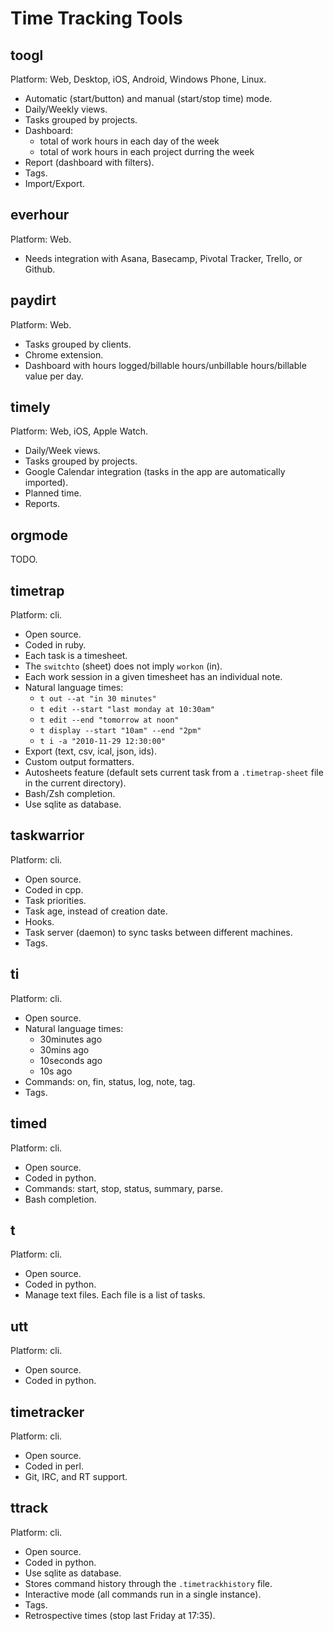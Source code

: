 # Time Tracking Tools

## toogl

Platform: Web, Desktop, iOS, Android, Windows Phone, Linux.

* Automatic (start/button) and manual (start/stop time) mode.
* Daily/Weekly views.
* Tasks grouped by projects.
* Dashboard:
    * total of work hours in each day of the week
    * total of work hours in each project durring the week
* Report (dashboard with filters).
* Tags.
* Import/Export.

## everhour

Platform: Web.

* Needs integration with Asana, Basecamp, Pivotal Tracker, Trello, or Github.

## paydirt

Platform: Web.

* Tasks grouped by clients.
* Chrome extension.
* Dashboard with hours logged/billable hours/unbillable hours/billable value per
  day.

## timely

Platform: Web, iOS, Apple Watch.

* Daily/Week views.
* Tasks grouped by projects.
* Google Calendar integration (tasks in the app are automatically imported).
* Planned time.
* Reports.

## orgmode

TODO.

## timetrap

Platform: cli.

* Open source.
* Coded in ruby.
* Each task is a timesheet.
* The `switchto` (sheet) does not imply `workon` (in).
* Each work session in a given timesheet has an individual note.
* Natural language times:
    * `t out --at "in 30 minutes"`
    * `t edit --start "last monday at 10:30am"`
    * `t edit --end "tomorrow at noon"`
    * `t display --start "10am" --end "2pm"`
    * `t i -a "2010-11-29 12:30:00"`
* Export (text, csv, ical, json, ids).
* Custom output formatters.
* Autosheets feature (default sets current task from a `.timetrap-sheet` file in
  the current directory).
* Bash/Zsh completion.
* Use sqlite as database.

## taskwarrior

Platform: cli.

* Open source.
* Coded in cpp.
* Task priorities.
* Task age, instead of creation date.
* Hooks.
* Task server (daemon) to sync tasks between different machines.
* Tags.

## ti

Platform: cli.

* Open source.
* Natural language times:
    * 30minutes ago
    * 30mins ago
    * 10seconds ago
    * 10s ago
* Commands: on, fin, status, log, note, tag.
* Tags.

## timed

Platform: cli.

* Open source.
* Coded in python.
* Commands: start, stop, status, summary, parse.
* Bash completion.

## t

Platform: cli.

* Open source.
* Coded in python.
* Manage text files. Each file is a list of tasks.

## utt

Platform: cli.

* Open source.
* Coded in python.

## timetracker

Platform: cli.

* Open source.
* Coded in perl.
* Git, IRC, and RT support.

## ttrack

Platform: cli.

* Open source.
* Coded in python.
* Use sqlite as database.
* Stores command history through the `.timetrackhistory` file.
* Interactive mode (all commands run in a single instance).
* Tags.
* Retrospective times (stop last Friday at 17:35).

